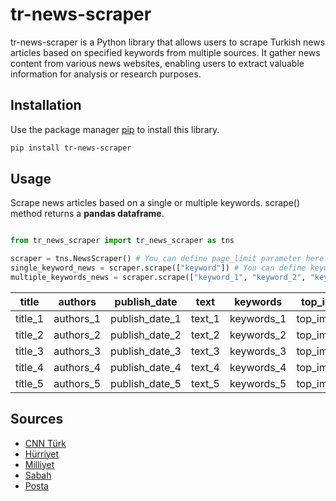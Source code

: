 # tr-news-scraper

tr-news-scraper is a Python library that allows users to scrape Turkish news articles based on specified keywords from multiple sources. It gather news content from various news websites, enabling users to extract valuable information for analysis or research purposes.

## Installation

Use the package manager [pip](https://pip.pypa.io/en/stable/) to install this library.

```bash
pip install tr-news-scraper
```

## Usage

Scrape news articles based on a single or multiple keywords. scrape() method returns a **pandas dataframe**.

```python

from tr_news_scraper import tr_news_scraper as tns

scraper = tns.NewsScraper() # You can define page_limit parameter here. Default value is 20.
single_keyword_news = scraper.scrape(["keyword"]) # You can define keyword or keywords here.
multiple_keywords_news = scraper.scrape(["keyword_1", "keyword_2", "keyword_3"]) # You can define keyword or keywords here.
```
| title | authors | publish_date | text | keywords | top_img | url | meta_url | meta_img | meta_published_date | meta_description | meta_keywords | date | keyword |
|-------|---------|--------------|------|----------|---------|-----|----------|----------|---------------------|------------------|---------------|------|---------|
| title_1 | authors_1 | publish_date_1 | text_1 | keywords_1 | top_img_1 | url_1 | meta_url_1 | meta_img_1 | meta_published_date_1 | meta_description_1 | meta_keywords_1 | date_1 | keyword_1 |
| title_2 | authors_2 | publish_date_2 | text_2 | keywords_2 | top_img_2 | url_2 | meta_url_2 | meta_img_2 | meta_published_date_2 | meta_description_2 | meta_keywords_2 | date_2 | keyword_2 |
| title_3 | authors_3 | publish_date_3 | text_3 | keywords_3 | top_img_3 | url_3 | meta_url_3 | meta_img_3 | meta_published_date_3 | meta_description_3 | meta_keywords_3 | date_3 | keyword_3 |
| title_4 | authors_4 | publish_date_4 | text_4 | keywords_4 | top_img_4 | url_4 | meta_url_4 | meta_img_4 | meta_published_date_4 | meta_description_4 | meta_keywords_4 | date_4 | keyword_4 |
| title_5 | authors_5 | publish_date_5 | text_5 | keywords_5 | top_img_5 | url_5 | meta_url_5 | meta_img_5 | meta_published_date_5 | meta_description_5 | meta_keywords_5 | date_5 | keyword_5 |

## Sources

- [CNN Türk](https://www.cnnturk.com/)
- [Hürriyet](https://www.hurriyet.com.tr/)
- [Milliyet](https://www.milliyet.com.tr/)
- [Sabah](https://www.sabah.com.tr/)
- [Posta](https://www.posta.com.tr/)